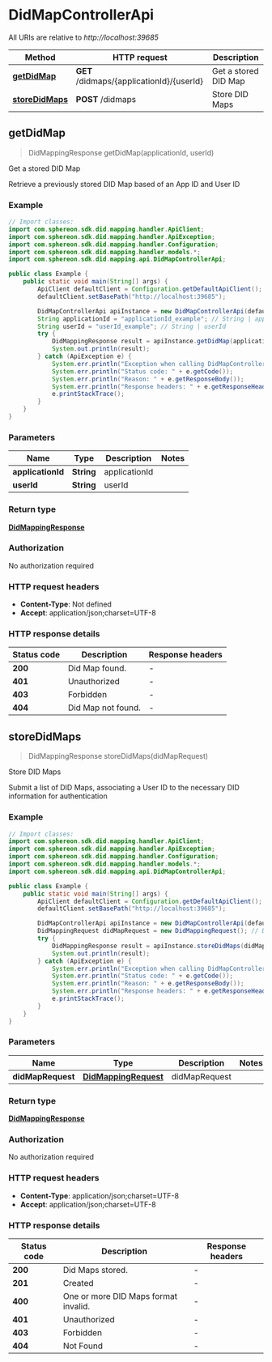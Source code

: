 # DidMapControllerApi

All URIs are relative to *http://localhost:39685*

Method | HTTP request | Description
------------- | ------------- | -------------
[**getDidMap**](DidMapControllerApi.md#getDidMap) | **GET** /didmaps/{applicationId}/{userId} | Get a stored DID Map
[**storeDidMaps**](DidMapControllerApi.md#storeDidMaps) | **POST** /didmaps | Store DID Maps



## getDidMap

> DidMappingResponse getDidMap(applicationId, userId)

Get a stored DID Map

Retrieve a previously stored DID Map based of an App ID and User ID

### Example

```java
// Import classes:
import com.sphereon.sdk.did.mapping.handler.ApiClient;
import com.sphereon.sdk.did.mapping.handler.ApiException;
import com.sphereon.sdk.did.mapping.handler.Configuration;
import com.sphereon.sdk.did.mapping.handler.models.*;
import com.sphereon.sdk.did.mapping.api.DidMapControllerApi;

public class Example {
    public static void main(String[] args) {
        ApiClient defaultClient = Configuration.getDefaultApiClient();
        defaultClient.setBasePath("http://localhost:39685");

        DidMapControllerApi apiInstance = new DidMapControllerApi(defaultClient);
        String applicationId = "applicationId_example"; // String | applicationId
        String userId = "userId_example"; // String | userId
        try {
            DidMappingResponse result = apiInstance.getDidMap(applicationId, userId);
            System.out.println(result);
        } catch (ApiException e) {
            System.err.println("Exception when calling DidMapControllerApi#getDidMap");
            System.err.println("Status code: " + e.getCode());
            System.err.println("Reason: " + e.getResponseBody());
            System.err.println("Response headers: " + e.getResponseHeaders());
            e.printStackTrace();
        }
    }
}
```

### Parameters


Name | Type | Description  | Notes
------------- | ------------- | ------------- | -------------
 **applicationId** | **String**| applicationId |
 **userId** | **String**| userId |

### Return type

[**DidMappingResponse**](DidMappingResponse.md)

### Authorization

No authorization required

### HTTP request headers

- **Content-Type**: Not defined
- **Accept**: application/json;charset=UTF-8

### HTTP response details
| Status code | Description | Response headers |
|-------------|-------------|------------------|
| **200** | Did Map found. |  -  |
| **401** | Unauthorized |  -  |
| **403** | Forbidden |  -  |
| **404** | Did Map not found. |  -  |


## storeDidMaps

> DidMappingResponse storeDidMaps(didMapRequest)

Store DID Maps

Submit a list of DID Maps, associating a User ID to the necessary DID information for authentication

### Example

```java
// Import classes:
import com.sphereon.sdk.did.mapping.handler.ApiClient;
import com.sphereon.sdk.did.mapping.handler.ApiException;
import com.sphereon.sdk.did.mapping.handler.Configuration;
import com.sphereon.sdk.did.mapping.handler.models.*;
import com.sphereon.sdk.did.mapping.api.DidMapControllerApi;

public class Example {
    public static void main(String[] args) {
        ApiClient defaultClient = Configuration.getDefaultApiClient();
        defaultClient.setBasePath("http://localhost:39685");

        DidMapControllerApi apiInstance = new DidMapControllerApi(defaultClient);
        DidMappingRequest didMapRequest = new DidMappingRequest(); // DidMappingRequest | didMapRequest
        try {
            DidMappingResponse result = apiInstance.storeDidMaps(didMapRequest);
            System.out.println(result);
        } catch (ApiException e) {
            System.err.println("Exception when calling DidMapControllerApi#storeDidMaps");
            System.err.println("Status code: " + e.getCode());
            System.err.println("Reason: " + e.getResponseBody());
            System.err.println("Response headers: " + e.getResponseHeaders());
            e.printStackTrace();
        }
    }
}
```

### Parameters


Name | Type | Description  | Notes
------------- | ------------- | ------------- | -------------
 **didMapRequest** | [**DidMappingRequest**](DidMappingRequest.md)| didMapRequest |

### Return type

[**DidMappingResponse**](DidMappingResponse.md)

### Authorization

No authorization required

### HTTP request headers

- **Content-Type**: application/json;charset=UTF-8
- **Accept**: application/json;charset=UTF-8

### HTTP response details
| Status code | Description | Response headers |
|-------------|-------------|------------------|
| **200** | Did Maps stored. |  -  |
| **201** | Created |  -  |
| **400** | One or more DID Maps format invalid. |  -  |
| **401** | Unauthorized |  -  |
| **403** | Forbidden |  -  |
| **404** | Not Found |  -  |

